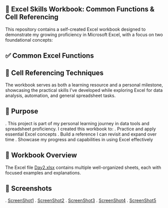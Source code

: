 ## 📘 Excel Skills Workbook: Common Functions & Cell Referencing

This repository contains a self-created Excel workbook designed to demonstrate my growing proficiency in Microsoft Excel, with a focus on two foundational concepts:

## ✅ Common Excel Functions

## 🔗 Cell Referencing Techniques

The workbook serves as both a learning resource and a personal milestone, showcasing the practical skills I’ve developed while exploring Excel for data analysis, automation, and general spreadsheet tasks.

## 🎯 Purpose

. This project is part of my personal learning journey in data tools and spreadsheet proficiency. I created this workbook to:
. Practice and apply essential Excel concepts
. Build a reference I can revisit and expand over time
. Showcase my progress and capabilities in using Excel effectively

## 📂 Workbook Overview

The Excel file <a href="https://github.com/RishiTiwari7208/Exel-Concept-Implementation/blob/main/Day2.xlsx">Day2.xlsx</a> contains multiple well-organized sheets, each with focused examples and explanations.

## 📸 Screenshots

   .  <a href="https://github.com/RishiTiwari7208/Exel-Concept-Implementation/blob/main/Screenshot1.png">ScreenShot1</a>
   .  <a href="https://github.com/RishiTiwari7208/Exel-Concept-Implementation/blob/main/ScreenShot2.png">ScreenShot2</a>
   .  <a href="https://github.com/RishiTiwari7208/Exel-Concept-Implementation/blob/main/ScreenShot3.png">ScreenShot3</a>
   .  <a href="https://github.com/RishiTiwari7208/Exel-Concept-Implementation/blob/main/ScreenShot4.png">ScreenShot4</a>
   .  <a href="https://github.com/RishiTiwari7208/Exel-Concept-Implementation/blob/main/ScreenShot5.png">ScreenShot5</a>
